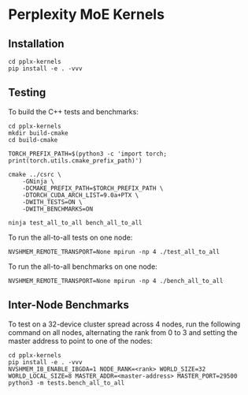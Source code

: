 Perplexity MoE Kernels
==========

Installation
-----

```
cd pplx-kernels
pip install -e . -vvv
```

Testing
-----

To build the C++ tests and benchmarks:

```
cd pplx-kernels
mkdir build-cmake
cd build-cmake

TORCH_PREFIX_PATH=$(python3 -c 'import torch; print(torch.utils.cmake_prefix_path)')

cmake ../csrc \
    -GNinja \
    -DCMAKE_PREFIX_PATH=$TORCH_PREFIX_PATH \
    -DTORCH_CUDA_ARCH_LIST=9.0a+PTX \
    -DWITH_TESTS=ON \
    -DWITH_BENCHMARKS=ON

ninja test_all_to_all bench_all_to_all
```

To run the all-to-all tests on one node:

```
NVSHMEM_REMOTE_TRANSPORT=None mpirun -np 4 ./test_all_to_all
```


To run the all-to-all benchmarks on one node:

```
NVSHMEM_REMOTE_TRANSPORT=None mpirun -np 4 ./bench_all_to_all
```


Inter-Node Benchmarks
-----

To test on a 32-device cluster spread across 4 nodes, run the following command on all nodes, alternating the rank from 0 to 3 and setting the master address to point to one of the nodes:

```
cd pplx-kernels
pip install -e . -vvv
NVSHMEM_IB_ENABLE_IBGDA=1 NODE_RANK=<rank> WORLD_SIZE=32 WORLD_LOCAL_SIZE=8 MASTER_ADDR=<master-address> MASTER_PORT=29500 python3 -m tests.bench_all_to_all
```
